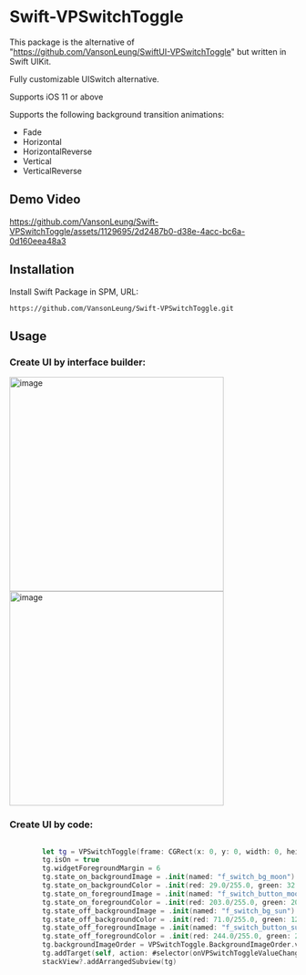 # Swift-VPSwitchToggle

This package is the alternative of "https://github.com/VansonLeung/SwiftUI-VPSwitchToggle" but written in Swift UIKit.

Fully customizable UISwitch alternative.

Supports iOS 11 or above

Supports the following background transition animations:
 - Fade
 - Horizontal
 - HorizontalReverse
 - Vertical
 - VerticalReverse


## Demo Video



https://github.com/VansonLeung/Swift-VPSwitchToggle/assets/1129695/2d2487b0-d38e-4acc-bc6a-0d160eea48a3





## Installation

Install Swift Package in SPM, URL:

`https://github.com/VansonLeung/Swift-VPSwitchToggle.git`


## Usage

### Create UI by interface builder:

<img width="376" alt="image" src="https://github.com/VansonLeung/Swift-VPSwitchToggle/assets/1129695/aa801c1f-02ec-4ffb-9be7-f5cd32288544">
<img width="376" alt="image" src="https://github.com/VansonLeung/Swift-VPSwitchToggle/assets/1129695/e374e4e6-dbfa-40d3-9636-01eaa01382f9">


### Create UI by code:

```swift

        let tg = VPSwitchToggle(frame: CGRect(x: 0, y: 0, width: 0, height: csv?.frame.height ?? 0))
        tg.isOn = true
        tg.widgetForegroundMargin = 6
        tg.state_on_backgroundImage = .init(named: "f_switch_bg_moon")
        tg.state_on_backgroundColor = .init(red: 29.0/255.0, green: 32.0/255.0, blue: 47.0/255.0, alpha: 1.0)
        tg.state_on_foregroundImage = .init(named: "f_switch_button_moon")
        tg.state_on_foregroundColor = .init(red: 203.0/255.0, green: 207.0/255.0, blue: 215.0/255.0, alpha: 1.0)
        tg.state_off_backgroundImage = .init(named: "f_switch_bg_sun")
        tg.state_off_backgroundColor = .init(red: 71.0/255.0, green: 125.0/255.0, blue: 182.0/255.0, alpha: 1.0)
        tg.state_off_foregroundImage = .init(named: "f_switch_button_sun")
        tg.state_off_foregroundColor = .init(red: 244.0/255.0, green: 201.0/255.0, blue: 81.0/255.0, alpha: 1.0)
        tg.backgroundImageOrder = VPSwitchToggle.BackgroundImageOrder.verticalReversed.rawValue
        tg.addTarget(self, action: #selector(onVPSwitchToggleValueChanged(me: )), for: .valueChanged)
        stackView?.addArrangedSubview(tg)

```


